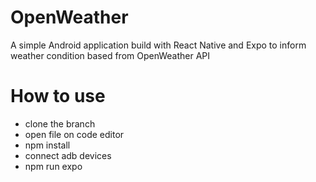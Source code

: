 # OpenWeather
A simple Android application build with React Native and Expo to inform weather condition based from OpenWeather API

# How to use
- clone the branch
- open file on code editor
- npm install
- connect adb devices
- npm run expo

